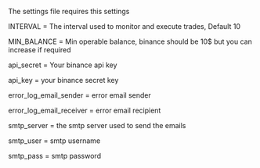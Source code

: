 The settings file requires this settings

INTERVAL = The interval used to monitor and execute trades, Default 10

MIN_BALANCE = Min operable balance, binance should be 10$ but you can increase if required

api_secret = Your binance api key

api_key = your binance secret key

error_log_email_sender = error email sender

error_log_email_receiver = error email recipient

smtp_server = the smtp server used to send the emails

smtp_user = smtp username

smtp_pass = smtp password